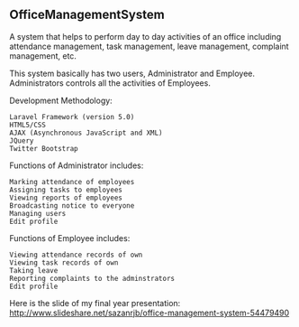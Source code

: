 ## OfficeManagementSystem

A system that helps to perform day to day activities of an office  including attendance management, task management, leave management,  complaint management, etc.

This system basically has two users, Administrator and Employee. Administrators controls all the activities of Employees. 

Development Methodology:

    Laravel Framework (version 5.0)
    HTML5/CSS
    AJAX (Asynchronous JavaScript and XML)
    JQuery
    Twitter Bootstrap

Functions of Administrator includes:

    Marking attendance of employees
    Assigning tasks to employees
    Viewing reports of employees
    Broadcasting notice to everyone
    Managing users
    Edit profile

Functions of Employee includes:

    Viewing attendance records of own
    Viewing task records of own
    Taking leave
    Reporting complaints to the adminstrators
    Edit profile
    
Here is the slide of my final year presentation: http://www.slideshare.net/sazanrjb/office-management-system-54479490
